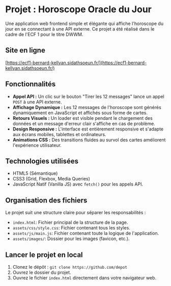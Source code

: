 # Projet : Horoscope Oracle du Jour

Une application web frontend simple et élégante qui affiche l'horoscope du jour en se connectant à une API externe. Ce projet a été réalisé dans le cadre de l'ECF 1 pour le titre DWWM.

## Site en ligne

[https://ecf1-bernard-kellyan.sidathsoeun.fr/](https://ecf1-bernard-kellyan.sidathsoeun.fr/)

## Fonctionnalités

* **Appel API :** Un clic sur le bouton "Tirer les 12 messages" lance un appel `POST` à une API externe.
* **Affichage Dynamique :** Les 12 messages de l'horoscope sont générés dynamiquement en JavaScript et affichés sous forme de cartes.
* **Retours Visuels :** Un loader est visible pendant le chargement des données et un message d'erreur clair s'affiche en cas de problème.
* **Design Responsive :** L'interface est entièrement responsive et s'adapte aux écrans mobiles, tablettes et ordinateurs.
* **Animations CSS :** Des transitions fluides au survol des cartes améliorent l'expérience utilisateur.

## Technologies utilisées

* HTML5 (Sémantique)
* CSS3 (Grid, Flexbox, Media Queries)
* JavaScript Natif (Vanilla JS) avec `fetch()` pour les appels API.

## Organisation des fichiers

Le projet suit une structure claire pour séparer les responsabilités :
- `index.html`: Fichier principal de la structure de la page.
- `assets/css/style.css`: Fichier contenant tous les styles.
- `assets/js/main.js`: Fichier contenant toute la logique de l'application.
- `assets/images/`: Dossier pour les images (favicon, etc.).

## Lancer le projet en local

1.  Clonez le dépôt : `git clone https://github.com/depot`
2.  Ouvrez le dossier du projet.
3.  Ouvrez le fichier `index.html` directement dans votre navigateur web.